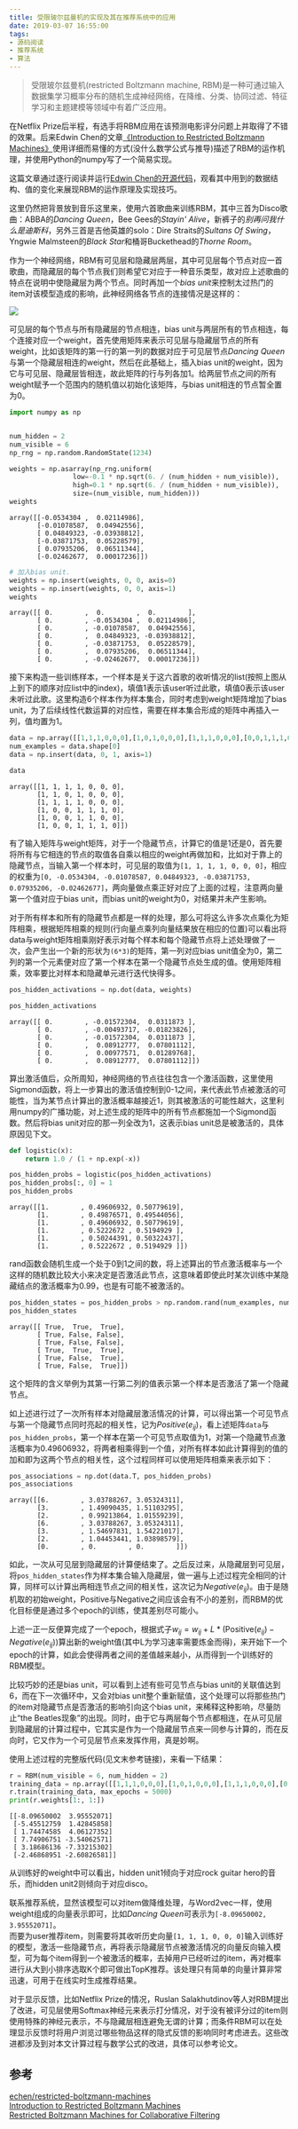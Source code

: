 ```yaml
---
title: 受限玻尔兹曼机的实现及其在推荐系统中的应用
date: 2019-03-07 16:55:00
tags:
- 源码阅读
- 推荐系统
- 算法
---
```


> 受限玻尔兹曼机(restricted Boltzmann machine, RBM)是一种可通过输入数据集学习概率分布的随机生成神经网络，在降维、分类、协同过滤、特征学习和主题建模等领域中有着广泛应用。    

在Netflix Prize后半程，有选手将RBM应用在该预测电影评分问题上并取得了不错的效果。后来Edwin Chen的文章[《Introduction to Restricted Boltzmann Machines》](http://blog.echen.me/2011/07/18/introduction-to-restricted-boltzmann-machines/)使用详细而易懂的方式(没什么数学公式与推导)描述了RBM的运作机理，并使用Python的numpy写了一个简易实现。    

这篇文章通过逐行阅读并运行[Edwin Chen的开源代码](https://github.com/echen/restricted-boltzmann-machines)，观看其中用到的数据结构、值的变化来展现RBM的运作原理及实现技巧。

<!--more-->

这里仍然把背景放到音乐这里来，使用六首歌曲来训练RBM，其中三首为Disco歌曲：ABBA的*Dancing Queen*，Bee Gees的*Stayin' Alive*，新裤子的*别再问我什么是迪斯科*，另外三首是吉他英雄的solo：Dire Straits的*Sultans Of Swing*，Yngwie Malmsteen的*Black Star*和桶哥Buckethead的*Thorne Room*。    

作为一个神经网络，RBM有可见层和隐藏层两层，其中可见层每个节点对应一首歌曲，而隐藏层的每个节点我们则希望它对应于一种音乐类型，故对应上述歌曲的特点在说明中使隐藏层为两个节点。同时再加一个*bias unit*来控制太过热门的item对该模型造成的影响，此神经网络各节点的连接情况是这样的：

![](https://ws1.sinaimg.cn/large/0073xHwmly1g0uehh3galj30zy0wq42a.jpg)

可见层的每个节点与所有隐藏层的节点相连，bias unit与两层所有的节点相连，每个连接对应一个weight，首先使用矩阵来表示可见层与隐藏层节点的所有weight，比如该矩阵的第一行的第一列的数据对应于可见层节点*Dancing Queen*与第一个隐藏层相连的weight，然后在此基础上，插入bias unit的weight，因为它与可见层、隐藏层皆相连，故此矩阵的行与列各加1。给两层节点之间的所有weight赋予一个范围内的随机值以初始化该矩阵，与bias unit相连的节点暂全置为0。


```python
import numpy as np


num_hidden = 2
num_visible = 6
np_rng = np.random.RandomState(1234)

weights = np.asarray(np_rng.uniform(
                low=-0.1 * np.sqrt(6. / (num_hidden + num_visible)),
                high=0.1 * np.sqrt(6. / (num_hidden + num_visible)),
                size=(num_visible, num_hidden)))
weights
```




    array([[-0.0534304 ,  0.02114986],
           [-0.01078587,  0.04942556],
           [ 0.04849323, -0.03938812],
           [-0.03871753,  0.05228579],
           [ 0.07935206,  0.06511344],
           [-0.02462677,  0.00017236]])




```python
# 加入bias unit.
weights = np.insert(weights, 0, 0, axis=0)
weights = np.insert(weights, 0, 0, axis=1)
weights
```




    array([[ 0.        ,  0.        ,  0.        ],
           [ 0.        , -0.0534304 ,  0.02114986],
           [ 0.        , -0.01078587,  0.04942556],
           [ 0.        ,  0.04849323, -0.03938812],
           [ 0.        , -0.03871753,  0.05228579],
           [ 0.        ,  0.07935206,  0.06511344],
           [ 0.        , -0.02462677,  0.00017236]])



接下来构造一些训练样本，一个样本是关于这六首歌的收听情况的list(按照上图从上到下的顺序对应list中的index)，填值1表示该user听过此歌，填值0表示该user未听过此歌。这里构造6个样本作为样本集合，同时考虑到weight矩阵增加了bias unit，为了后续线性代数运算的对应性，需要在样本集合形成的矩阵中再插入一列，值均置为1。


```python
data = np.array([[1,1,1,0,0,0],[1,0,1,0,0,0],[1,1,1,0,0,0],[0,0,1,1,1,0], [0,0,1,1,0,0],[0,0,1,1,1,0]])
num_examples = data.shape[0]
data = np.insert(data, 0, 1, axis=1)

data
```




    array([[1, 1, 1, 1, 0, 0, 0],
           [1, 1, 0, 1, 0, 0, 0],
           [1, 1, 1, 1, 0, 0, 0],
           [1, 0, 0, 1, 1, 1, 0],
           [1, 0, 0, 1, 1, 0, 0],
           [1, 0, 0, 1, 1, 1, 0]])



有了输入矩阵与weight矩阵，对于一个隐藏节点，计算它的值是1还是0，首先要将所有与它相连的节点的取值各自乘以相应的weight再做加和，比如对于靠上的隐藏节点，当输入第一个样本时，可见层的取值为`[1, 1, 1, 1, 0, 0, 0]`，相应的权重为`[0, -0.0534304, -0.01078587, 0.04849323, -0.03871753, 0.07935206, -0.02462677]`，两向量做点乘正好对应了上面的过程，注意两向量第一个值对应于bias unit，而bias unit的weight为0，对结果并未产生影响。

对于所有样本和所有的隐藏节点都是一样的处理，那么可将这么许多次点乘化为矩阵相乘，根据矩阵相乘的规则(行向量点乘列向量结果放在相应的位置)可以看出将data与weight矩阵相乘刚好表示对每个样本和每个隐藏节点将上述处理做了一次，会产生出一个新的形状为`(6*3)`的矩阵，第一列对应bias unit值全为0，第二列的第一个元素便对应了第一个样本在第一个隐藏节点处生成的值。使用矩阵相乘，效率要比对样本和隐藏单元进行迭代快得多。


```python
pos_hidden_activations = np.dot(data, weights)

pos_hidden_activations
```




    array([[ 0.        , -0.01572304,  0.0311873 ],
           [ 0.        , -0.00493717, -0.01823826],
           [ 0.        , -0.01572304,  0.0311873 ],
           [ 0.        ,  0.08912777,  0.07801112],
           [ 0.        ,  0.00977571,  0.01289768],
           [ 0.        ,  0.08912777,  0.07801112]])



算出激活值后，众所周知，神经网络的节点往往包含一个激活函数，这里使用Sigmond函数，将上一步算出的激活值控制到0-1之间，来代表此节点被激活的可能性，当为某节点计算出的激活概率越接近1，则其被激活的可能性越大，这里利用numpy的广播功能，对上述生成的矩阵中的所有节点都施加一个Sigmond函数。然后将bias unit对应的那一列全改为1，这表示bias unit总是被激活的，具体原因见下文。


```python
def logistic(x):
    return 1.0 / (1 + np.exp(-x))

pos_hidden_probs = logistic(pos_hidden_activations)
pos_hidden_probs[:, 0] = 1
pos_hidden_probs
```





    array([[1.        , 0.49606932, 0.50779619],
           [1.        , 0.49876571, 0.49544056],
           [1.        , 0.49606932, 0.50779619],
           [1.        , 0.5222672 , 0.5194929 ],
           [1.        , 0.50244391, 0.50322437],
           [1.        , 0.5222672 , 0.5194929 ]])



rand函数会随机生成一个处于0到1之间的数，将上述算出的节点激活概率与一个这样的随机数比较大小来决定是否激活此节点，这意味着即使此时某次训练中某隐藏结点的激活概率为0.99，也是有可能不被激活的。


```python
pos_hidden_states = pos_hidden_probs > np.random.rand(num_examples, num_hidden + 1)
pos_hidden_states
```




    array([[ True,  True,  True],
           [ True, False, False],
           [ True, False, False],
           [ True,  True,  True],
           [ True, False,  True],
           [ True, False,  True]])


这个矩阵的含义举例为其第一行第二列的值表示第一个样本是否激活了第一个隐藏节点。

如上述进行过了一次所有样本对隐藏层激活情况的计算，可以得出第一个可见节点与第一个隐藏节点同时亮起的相关性，记为$Positive(e_{ij})$，看上述矩阵`data`与`pos_hidden_probs`，第一个样本在第一个可见节点取值为1，对第一个隐藏节点激活概率为0.49606932，将两者相乘得到一个值，对所有样本如此计算得到的值的加和即为这两个节点的相关性，这个过程同样可以使用矩阵相乘来表示如下：


```python
pos_associations = np.dot(data.T, pos_hidden_probs)
pos_associations
```




    array([[6.        , 3.03788267, 3.05324311],
           [3.        , 1.49090435, 1.51103295],
           [2.        , 0.99213864, 1.01559239],
           [6.        , 3.03788267, 3.05324311],
           [3.        , 1.54697831, 1.54221017],
           [2.        , 1.04453441, 1.03898579],
           [0.        , 0.        , 0.        ]])



如此，一次从可见层到隐藏层的计算便结束了。之后反过来，从隐藏层到可见层，将`pos_hidden_states`作为样本集合输入隐藏层，做一遍与上述过程完全相同的计算，同样可以计算出两相连节点之间的相关性，这次记为$Negative(e_{ij})$。由于是随机取的初始weight，Positive与Negative之间应该会有不小的差别，而RBM的优化目标便是通过多个epoch的训练，使其差别尽可能小。    

上述一正一反便算完成了一个epoch，根据式子$w _ { i j } = w _ { i j } + L * \left( \text {Positive} \left( e _ { i j } \right) - N e g a t i v e \left( e _ { i j } \right) \right)$算出新的weight值(其中L为学习速率需要炼金而得)，来开始下一个epoch的计算，如此会使得两者之间的差值越来越小，从而得到一个训练好的RBM模型。

比较巧妙的还是bias unit，可以看到上述有些可见节点与bias unit的关联值达到6，而在下一次循环中，又会对bias unit整个重新赋值，这个处理可以将那些热门的item对隐藏节点是否激活的影响引向这个bias unit，来稀释这种影响，尽量防止“the Beatles现象”的出现。同时，由于它与两层每个节点都相连，在从可见层到隐藏层的计算过程中，它其实是作为一个隐藏层节点来一同参与计算的，而在反向时，它又作为一个可见层节点来发挥作用，真是妙啊。

使用上述过程的完整版代码(见文末参考链接)，来看一下结果：


```python
r = RBM(num_visible = 6, num_hidden = 2)
training_data = np.array([[1,1,1,0,0,0],[1,0,1,0,0,0],[1,1,1,0,0,0],[0,0,1,1,1,0], [0,0,1,1,0,0],[0,0,1,1,1,0]])
r.train(training_data, max_epochs = 5000)
print(r.weights[1:, 1:])
```

    [[-8.09650002  3.95552071]
     [-5.45512759  1.42845858]
     [ 1.74474585  4.06127352]
     [ 7.74906751 -3.54062571]
     [ 3.18686136 -7.33215302]
     [-2.46868951 -2.60826581]]


从训练好的weight中可以看出，hidden unit1倾向于对应rock guitar hero的音乐，而hidden unit2则倾向于对应disco。

联系推荐系统，显然该模型可以对item做降维处理，与Word2vec一样，使用weight组成的向量表示即可，比如*Dancing Queen*可表示为`[-8.09650002, 3.95552071]`。    
而要为user推荐item，则需要将其收听历史向量`[1, 1, 1, 0, 0, 0]`输入训练好的模型，激活一些隐藏节点，再将表示隐藏层节点被激活情况的向量反向输入模型，可为每个item得到一个被激活的概率，去掉用户已经听过的item，再对概率进行从大到小排序选取K个即可做出TopK推荐。该处理只有简单的向量计算非常迅速，可用于在线实时生成推荐结果。

对于显示反馈，比如Netflix Prize的情况，Ruslan Salakhutdinov等人对RBM提出了改进，可见层使用Softmax神经元来表示打分情况，对于没有被评分过的item则使用特殊的神经元表示，不与隐藏层相连避免无谓的计算；而条件RBM可以在处理显示反馈时将用户浏览过哪些物品这样的隐式反馈的影响同时考虑进去。这些改进都涉及到对本文计算过程与数学公式的改进，具体可以参考论文。

## 参考
[echen/restricted-boltzmann-machines](https://github.com/echen/restricted-boltzmann-machines/blob/master/rbm.py)    
[Introduction to Restricted Boltzmann Machines](http://blog.echen.me/2011/07/18/introduction-to-restricted-boltzmann-machines/)    
[Restricted Boltzmann Machines for Collaborative Filtering](http://www.cs.toronto.edu/~rsalakhu/papers/rbmcf.pdf)
